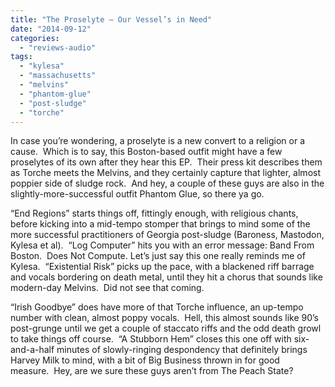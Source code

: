 ```yaml
---
title: "The Proselyte – Our Vessel’s in Need"
date: "2014-09-12"
categories: 
  - "reviews-audio"
tags: 
  - "kylesa"
  - "massachusetts"
  - "melvins"
  - "phantom-glue"
  - "post-sludge"
  - "torche"
---
```


In case you’re wondering, a proselyte is a new convert to a religion or a cause.  Which is to say, this Boston-based outfit might have a few proselytes of its own after they hear this EP.  Their press kit describes them as Torche meets the Melvins, and they certainly capture that lighter, almost poppier side of sludge rock.  And hey, a couple of these guys are also in the slightly-more-successful outfit Phantom Glue, so there ya go.

“End Regions” starts things off, fittingly enough, with religious chants, before kicking into a mid-tempo stomper that brings to mind some of the more successful practitioners of Georgia post-sludge (Baroness, Mastodon, Kylesa et al).  “Log Computer” hits you with an error message: Band From Boston.  Does Not Compute. Let’s just say this one really reminds me of Kylesa.  “Existential Risk” picks up the pace, with a blackened riff barrage and vocals bordering on death metal, until they hit a chorus that sounds like modern-day Melvins.  Did not see that coming.

“Irish Goodbye” does have more of that Torche influence, an up-tempo number with clean, almost poppy vocals.  Hell, this almost sounds like 90’s post-grunge until we get a couple of staccato riffs and the odd death growl to take things off course.  “A Stubborn Hem” closes this one off with six-and-a-half minutes of slowly-ringing despondency that definitely brings Harvey Milk to mind, with a bit of Big Business thrown in for good measure.  Hey, are we sure these guys aren’t from The Peach State?
